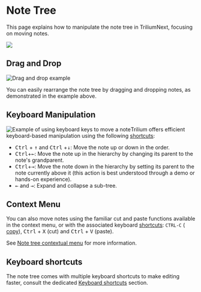 # Note Tree
This page explains how to manipulate the note tree in TriliumNext, focusing on moving notes.

![](Note%20Tree_image.png)

## Drag and Drop

![Drag and drop example](Note%20Tree_drag-and-drop.gif)

You can easily rearrange the note tree by dragging and dropping notes, as demonstrated in the example above.

## Keyboard Manipulation

![Example of using keyboard keys to move a note](Note%20Tree_move-note-with-k.gif)Trilium offers efficient keyboard-based manipulation using the following [shortcuts](../Keyboard%20Shortcuts.md):

*   <kbd>Ctrl</kbd> + <kbd><span>↑</span></kbd> and <kbd>Ctrl</kbd> +<kbd><span>↓</span></kbd>: Move the note up or down in the order.
*   <kbd>Ctrl</kbd>+<kbd><span>←</span></kbd>: Move the note up in the hierarchy by changing its parent to the note's grandparent.
*   <kbd>Ctrl</kbd>+<kbd><span>→</span></kbd>: Move the note down in the hierarchy by setting its parent to the note currently above it (this action is best understood through a demo or hands-on experience).
*   <kbd><span>←</span></kbd> and <kbd><span>→</span></kbd>: Expand and collapse a sub-tree.

## Context Menu

You can also move notes using the familiar cut and paste functions available in the context menu, or with the associated keyboard [shortcuts](../Keyboard%20Shortcuts.md): `CTRL-C` ( [copy](../Notes/Cloning%20Notes.md)), <kbd>Ctrl</kbd> + <kbd>X</kbd> (cut) and <kbd>Ctrl</kbd> + <kbd>V</kbd> (paste).

See <a class="reference-link" href="Note%20Tree/Note%20tree%20contextual%20menu.md">Note tree contextual menu</a> for more information.

## Keyboard shortcuts

The note tree comes with multiple keyboard shortcuts to make editing faster, consult the dedicated <a class="reference-link" href="Note%20Tree/Keyboard%20shortcuts.md">Keyboard shortcuts</a> section.